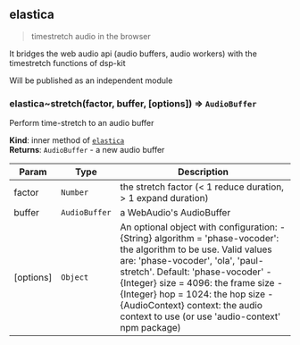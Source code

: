 <a name="module_elastica"></a>

## elastica
> timestretch audio in the browser

It bridges the web audio api (audio buffers, audio workers) with the
timestretch functions of dsp-kit

Will be published as an independent module

<a name="module_elastica..stretch"></a>

### elastica~stretch(factor, buffer, [options]) ⇒ <code>AudioBuffer</code>
Perform time-stretch to an audio buffer

**Kind**: inner method of <code>[elastica](#module_elastica)</code>  
**Returns**: <code>AudioBuffer</code> - a new audio buffer  

| Param | Type | Description |
| --- | --- | --- |
| factor | <code>Number</code> | the stretch factor (< 1 reduce duration, > 1 expand duration) |
| buffer | <code>AudioBuffer</code> | a WebAudio's AudioBuffer |
| [options] | <code>Object</code> | An optional object with configuration: - {String} algorithm = 'phase-vocoder': the algorithm to be use. Valid values are: 'phase-vocoder', 'ola', 'paul-stretch'. Default: 'phase-vocoder' - {Integer} size = 4096: the frame size - {Integer} hop = 1024: the hop size - {AudioContext} context: the audio context to use (or use 'audio-context' npm package) |


